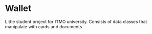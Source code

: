 # Wallet
Little student project for ITMO university.
Consists of data classes that manipulate with cards and documents